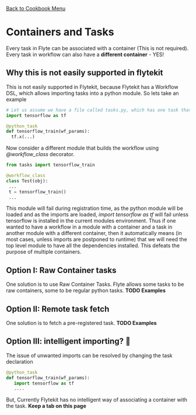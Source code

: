 [Back to Cookbook Menu](../..)
# Containers and Tasks

Every task in Flyte can be associated with a container (This is not required). Every task in workflow can also have a **different container** - YES!

## Why this is not easily supported in flytekit
This is not easily supported in Flytekit, because Flytekit has a Workflow DSL, which allows importing tasks into a python module. So lets take an example
```python
# Let us assume we have a file called tasks.py, which has one task that performs a function on tensorflow.
import tensorflow as tf

@python_task
def tensorflow_train(wf_params):
  tf.x(...)   
```

Now consider a different module that builds the workflow using *@workflow_class* decorator.

```python
from tasks import tensorflow_train

@workflow_class
class Test(obj):
 ...
 t = tensorflow_train()
 ...

```
This module will fail during registration time, as the python module will be loaded and as the imports are loaded, *import tensorflow as tf* will fail unless tensorflow is installed in the current
modules environment. Thus if one wanted to have a workflow in a module with a container and a task in another module with a different container, then it automatically means (in most cases, unless
imports are postponed to runtime) that we will need the top level module to have all the dependencies installed. This defeats the purpose of multiple containers.


## Option I: Raw Container tasks
One solution is to use Raw Container Tasks. Flyte allows some tasks to be raw containers, some to be regular python tasks. 
**TODO Examples**

## Option II: Remote task fetch
One solution is to fetch a pre-registered task.
**TODO Examples**

## Option III: intelligent importing? :construction:
The issue of unwanted imports can be resolved by changing the task declaration

```python
@python_task
def tensorflow_train(wf_params):
   import tensorflow as tf
   ....
```

But, Currently Flytekit has no intelligent way of associating a container with the task. **Keep a tab on this page**

